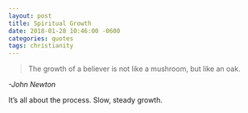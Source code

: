 ```yaml
---
layout: post
title: Spiritual Growth
date: 2018-01-28 10:46:00 -0600
categories: quotes
tags: christianity
---
```

> The growth of a believer is not like a mushroom, but like an oak.

<cite>-John Newton</cite>

It’s all about the process. Slow, steady growth.
